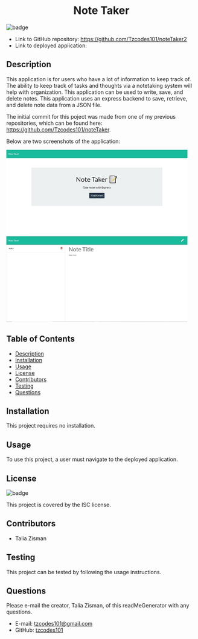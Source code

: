 <h1 align=center>Note Taker</h1>

![badge](https://img.shields.io/badge/license-ISC-brightgreen)

- Link to GitHub repository: https://github.com/Tzcodes101/noteTaker2
- Link to deployed application: 

## Description
This application is for users who have a lot of information to keep track of. The ability to keep track of tasks and thoughts via a notetaking system will help with organization. This application can be used to write, save, and delete notes. This application uses an express backend to save, retrieve, and delete note data from a JSON file.

The initial commit for this poject was made from one of my previous repositories, which can be found here: https://github.com/Tzcodes101/noteTaker.

Below are two screenshots of the application:


![Getting Started](./Screenshots/notetaker1.jpg)
![Getting Started](./Screenshots/notetaker2.jpg)

## Table of Contents
- [Description](#Description)
- [Installation](#Installation)
- [Usage](#Usage)
- [License](#License)
- [Contributors](#Contributors)
- [Testing](#Testing)
- [Questions](#Questions)

## Installation
This project requires no installation.

## Usage
To use this project, a user must navigate to the deployed application. 

## License
![badge](https://img.shields.io/badge/license-ISC-brightgreen)

This project is covered by the ISC license.

## Contributors
- Talia Zisman

## Testing
This project can be tested by following the usage instructions.

## Questions
Please e-mail the creator, Talia Zisman, of this readMeGenerator with any questions.
- E-mail: tzcodes101@gmail.com
- GitHub: [tzcodes101](http://github.com/tzcodes101)